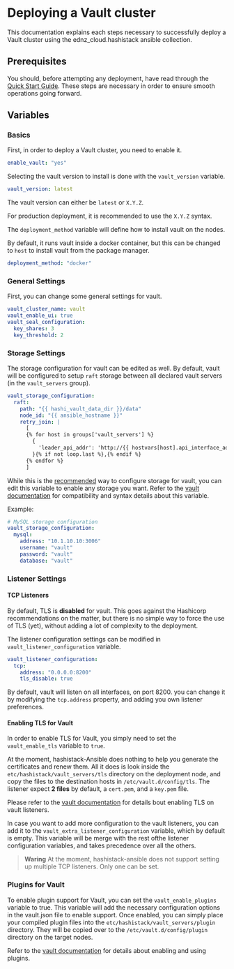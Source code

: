 # Deploying a Vault cluster

This documentation explains each steps necessary to successfully deploy a Vault cluster using the ednz_cloud.hashistack ansible collection.

## Prerequisites

You should, before attempting any deployment, have read through the [Quick Start Guide](./quick_start.md). These steps are necessary in order to ensure smooth operations going forward.

## Variables

### Basics

First, in order to deploy a Vault cluster, you need to enable it.

```yaml
enable_vault: "yes"
```

Selecting the vault version to install is done with the `vault_version` variable.

```yaml
vault_version: latest
```

The vault version can either be `latest` or `X.Y.Z`.

For production deployment, it is recommended to use the `X.Y.Z` syntax.

The `deployment_method` variable will define how to install vault on the nodes.

By default, it runs vault inside a docker container, but this can be changed to `host` to install vault from the package manager.

```yaml
deployment_method: "docker"
```

### General Settings

First, you can change some general settings for vault.

```yaml
vault_cluster_name: vault
vault_enable_ui: true
vault_seal_configuration:
  key_shares: 3
  key_threshold: 2
```

### Storage Settings

The storage configuration for vault can be edited as well. By default, vault will be configured to setup `raft` storage between all declared vault servers (in the `vault_servers` group).

```yaml
vault_storage_configuration:
  raft:
    path: "{{ hashi_vault_data_dir }}/data"
    node_id: "{{ ansible_hostname }}"
    retry_join: |
      [
      {% for host in groups['vault_servers'] %}
        {
          'leader_api_addr': 'http://{{ hostvars[host].api_interface_address }}:8200'
        }{% if not loop.last %},{% endif %}
      {% endfor %}
      ]
```

While this is the [recommended](https://developer.hashicorp.com/vault/docs/configuration/storage#integrated-storage-vs-external-storage) way to configure storage for vault, you can edit this variable to enable any storage you want. Refer to the [vault documentation](https://developer.hashicorp.com/vault/docs/configuration/storage) for compatibility and syntax details about this variable.

Example:

```yaml
# MySQL storage configuration
vault_storage_configuration:
  mysql:
    address: "10.1.10.10:3006"
    username: "vault"
    password: "vault"
    database: "vault"
```

### Listener Settings

#### TCP Listeners

By default, TLS is **disabled** for vault. This goes against the Hashicorp recommendations on the matter, but there is no simple way to force the use of TLS (yet), without adding a lot of complexity to the deployment.

The listener configuration settings can be modified in `vault_listener_configuration` variable.

```yaml
vault_listener_configuration:
  tcp:
    address: "0.0.0.0:8200"
    tls_disable: true
```
By default, vault will listen on all interfaces, on port 8200. you can change it by modifying the `tcp.address` property, and adding you own listener preferences.

#### Enabling TLS for Vault

In order to enable TLS for Vault, you simply need to set the `vault_enable_tls` variable to `true`.

At the moment, hashistack-Ansible does nothing to help you generate the certificates and renew them. All it does is look inside the `etc/hashistack/vault_servers/tls` directory on the deployment node, and copy the files to the destination hosts in `/etc/vault.d/config/tls`. The listener expect **2 files** by default, a `cert.pem`, and a `key.pem` file.

Please refer to the [vault documentation](https://developer.hashicorp.com/vault/docs/configuration/listener/tcp) for details bout enabling TLS on vault listeners.

In case you want to add more configuration to the vault listeners, you can add it to the `vault_extra_listener_configuration` variable, which by default is empty. This variable will be merge with the rest ofthe listener configuration variables, and takes precedence over all the others.

> **Waring**
> At the moment, hashistack-ansible does not support setting up multiple TCP listeners. Only one can be set.

### Plugins for Vault

To enable plugin support for Vault, you can set the `vault_enable_plugins` variable to true. This variable will add the necessary configuration options in the vault.json file to enable support. Once enabled, you can simply place your compiled plugin files into the `etc/hashistack/vault_servers/plugin` directory. They will be copied over to the `/etc/vault.d/config/plugin` directory on the target nodes.

Refer to the [vault documentation](https://developer.hashicorp.com/vault/docs/plugins/plugin-management) for details about enabling and using plugins.
